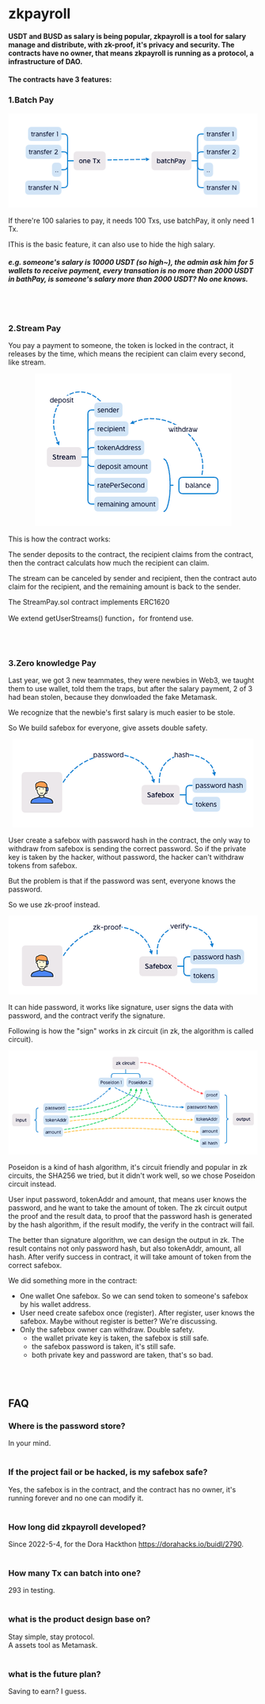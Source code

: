 # zkpayroll

#### USDT and BUSD as salary is being popular, zkpayroll is a tool for salary manage and distribute, with zk-proof, it's privacy and security. The contracts have no owner, that means zkpayroll is running as a protocol, a infrastructure of DAO.
#### The contracts have 3 features:

### 1.Batch Pay
<div align="center"><img src="./doc/batchpay.png"></div>
<p>If there're 100 salaries to pay, it needs 100 Txs, use batchPay, it only need 1 Tx.</p>
<p>IThis is the basic feature, it can also use to hide the high salary.</p>

##### e.g. someone's salary is 10000 USDT (so high~), the admin ask him for 5 wallets to receive payment, every transation is no more than 2000 USDT in bathPay, is someone's salary more than 2000 USDT? No one knows.<br>
<br>
<br>

### 2.Stream Pay
<p>You pay a payment to someone, the token is locked in the contract, it releases by the time, which means the recipient can claim every second, like stream.</p>
<div align="center"><img src="./doc/streampay.png"></div>
<p>This is how the contract works:</p>
<p>The sender deposits to the contract, the recipient claims from the contract, then the contract calculats how much the recipient can claim.</p>
<p>The stream can be canceled by sender and recipient, then the contract auto claim for the recipient, and the remaining amount is back to the sender.</p>
<p>The StreamPay.sol contract implements ERC1620 <https://eips.ethereum.org/EIPS/eip-1620></p>
<p>We extend getUserStreams() function，for frontend use.</p>
<br>
<br>

### 3.Zero knowledge Pay
<p>Last year, we got 3 new teammates, they were newbies in Web3, we taught them to use wallet, told them the traps, but after the salary payment, 2 of 3 had bean stolen, because they donwloaded the fake Metamask.</p>
<p>We recognize that the newbie's first salary is much easier to be stole.</p>
<p>So We build safebox for everyone, give assets double safety.</p>
<div align="center"><img src="./doc/zkpay-1.png"></div>
<p>User create a safebox with password hash in the contract, the only way to withdraw from safebox is sending the correct password. So if the private key is taken by the hacker, without password, the hacker can't withdraw tokens from safebox.</p>
<p>But the problem is that if the password was sent, everyone knows the password.</p>
<p>So we use zk-proof instead.</p>
<div align="center"><img src="./doc/zkpay-2.png"></div>
<p>It can hide password, it works like signature, user signs the data with password, and the contract verify the signature.</p>
<p>Following is how the "sign" works in zk circuit (in zk, the algorithm is called circuit).</p>
<div align="center"><img src="./doc/zkpay-3.png"></div>
<p>Poseidon is a kind of hash algorithm, it's circuit friendly and popular in zk circuits, the SHA256 we tried, but it didn't work well, so we chose Poseidon circuit instead.</p>
<p>User input password, tokenAddr and amount, that means user knows the password, and he want to take the amount of token. The zk circuit output the proof and the result data, to proof that the password hash is generated by the hash algorithm, if the result modify, the verify in the contract will fail.</p>
<p>The better than signature algorithm, we can design the output in zk. The result contains not only password hash, but also tokenAddr, amount, all hash. After verify success in contract, it will take amount of token from the correct safebox.</p>
<p>We did something more in the contract:</p>
<ul>
<li>One wallet One safebox. So we can send token to someone's safebox by his wallet address.
<li>User need create safebox once (register). After register, user knows the safebox. Maybe without register is better? We're discussing. 
<li>Only the safebox owner can withdraw. Double safety. 
    <ul>
    <li>the wallet private key is taken, the safebox is still safe. 
    <li>the safebox password is taken, it's still safe. 
    <li>both private key and password are taken, that's so bad.
    </ul>
</ul>
<br>
<br>

## FAQ
### Where is the password store?
In your mind.<br>
<br>

### If the project fail or be hacked, is my safebox safe?
Yes, the safebox is in the contract, and the contract has no owner, it's running forever and no one can modify it.<br>
<br>

### How long did zkpayroll developed?
Since 2022-5-4, for the Dora Hackthon <https://dorahacks.io/buidl/2790>.<br>
<br>

### How many Tx can batch into one?
293 in testing.<br>
<br>

### what is the product design base on?
Stay simple, stay protocol.<br>
A assets tool as Metamask.<br>
<br>

### what is the future plan?
Saving to earn? I guess.<br>